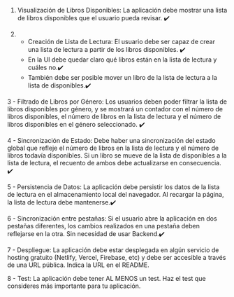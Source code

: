 1) Visualización de Libros Disponibles: La aplicación debe mostrar una lista de libros disponibles que el usuario pueda revisar. ✔️

2) 
    - Creación de Lista de Lectura: El usuario debe ser capaz de crear una lista de lectura a partir de los libros disponibles. ✔️
    - En la UI debe quedar claro qué libros están en la lista de lectura y cuáles no.✔️
    - También debe ser posible mover un libro de la lista de lectura a la lista de disponibles.✔️

3 - Filtrado de Libros por Género: Los usuarios deben poder filtrar la lista de libros disponibles por género, y se mostrará un contador con el número de libros disponibles, el número de libros en la lista de lectura y el número de libros disponibles en el género seleccionado. ✔️

4 - Sincronización de Estado: Debe haber una sincronización del estado global que refleje el número de libros en la lista de lectura y el número de libros todavía disponibles. Si un libro se mueve de la lista de disponibles a la lista de lectura, el recuento de ambos debe actualizarse en consecuencia. ✔️

5 - Persistencia de Datos: La aplicación debe persistir los datos de la lista de lectura en el almacenamiento local del navegador. Al recargar la página, la lista de lectura debe mantenerse.✔️

6 - Sincronización entre pestañas: Si el usuario abre la aplicación en dos pestañas diferentes, los cambios realizados en una pestaña deben reflejarse en la otra. Sin necesidad de usar Backend.✔️

7 - Despliegue: La aplicación debe estar desplegada en algún servicio de hosting gratuito (Netlify, Vercel, Firebase, etc) y debe ser accesible a través de una URL pública. Indica la URL en el README.

8 - Test: La aplicación debe tener AL MENOS un test. Haz el test que consideres más importante para tu aplicación.